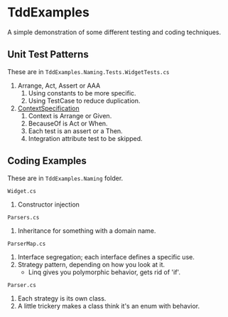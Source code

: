 # TddExamples

A simple demonstration of some different testing and coding techniques.

## Unit Test Patterns

These are in `TddExamples.Naming.Tests.WidgetTests.cs`

1. Arrange, Act, Assert or AAA
    1. Using constants to be more specific.
    1. Using TestCase to reduce duplication.
1. [ContextSpecification](http://stevenharman.net/toward-a-better-use-of-context-specification)
    1. Context is Arrange or Given.
    1. BecauseOf is Act or When.
    1. Each test is an assert or a Then.
    1. Integration attribute test to be skipped.

## Coding Examples

These are in `TddExamples.Naming` folder.

`Widget.cs`

1. Constructor injection

`Parsers.cs`

1. Inheritance for something with a domain name.

`ParserMap.cs`

1. Interface segregation; each interface defines a specific use.
1. Strategy pattern, depending on how you look at it.
    * Linq gives you polymorphic behavior, gets rid of 'if'.

`Parser.cs`

1. Each strategy is its own class.
1. A little trickery makes a class think it's an enum with behavior.
